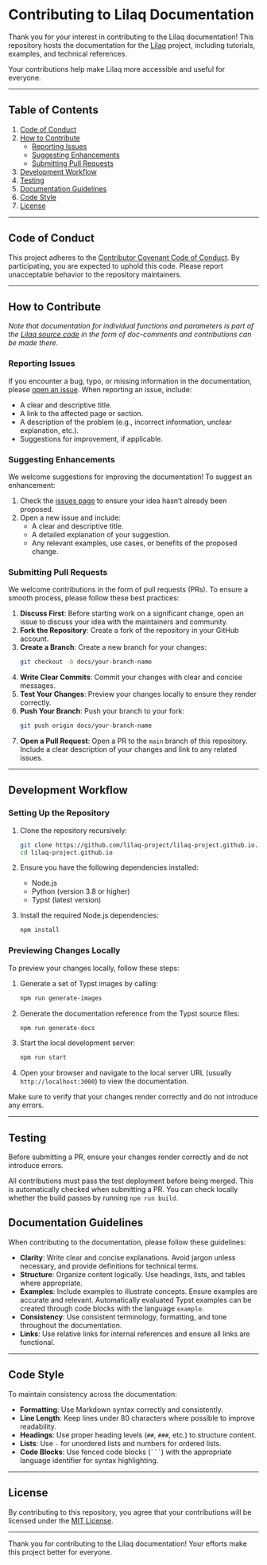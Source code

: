 # Contributing to Lilaq Documentation

Thank you for your interest in contributing to the Lilaq documentation! This repository hosts the documentation for the [Lilaq](https://github.com/lilaq-project/lilaq) project, including tutorials, examples, and technical references.   

Your contributions help make Lilaq more accessible and useful for everyone.

---

## Table of Contents

1. [Code of Conduct](#code-of-conduct)
2. [How to Contribute](#how-to-contribute)
    - [Reporting Issues](#reporting-issues)
    - [Suggesting Enhancements](#suggesting-enhancements)
    - [Submitting Pull Requests](#submitting-pull-requests)
3. [Development Workflow](#development-workflow)
4. [Testing](#testing)
5. [Documentation Guidelines](#documentation-guidelines)
6. [Code Style](#code-style)
7. [License](#license)

---

## Code of Conduct

This project adheres to the [Contributor Covenant Code of Conduct](https://www.contributor-covenant.org/version/2/0/code_of_conduct/). By participating, you are expected to uphold this code. Please report unacceptable behavior to the repository maintainers.

---

## How to Contribute

*Note that documentation for individual functions and parameters is part of the [Lilaq source code](https://github.com/lilaq-project/lilaq) in the form of doc-comments and contributions can be made there.*

### Reporting Issues

If you encounter a bug, typo, or missing information in the documentation, please [open an issue](https://github.com/lilaq-project/lilaq-project.github.io/issues). When reporting an issue, include:
- A clear and descriptive title.
- A link to the affected page or section.
- A description of the problem (e.g., incorrect information, unclear explanation, etc.).
- Suggestions for improvement, if applicable.

### Suggesting Enhancements

We welcome suggestions for improving the documentation! To suggest an enhancement:
1. Check the [issues page](https://github.com/lilaq-project/lilaq-project.github.io/issues) to ensure your idea hasn’t already been proposed.
2. Open a new issue and include:
   - A clear and descriptive title.
   - A detailed explanation of your suggestion.
   - Any relevant examples, use cases, or benefits of the proposed change.

### Submitting Pull Requests

We welcome contributions in the form of pull requests (PRs). To ensure a smooth process, please follow these best practices:
1. **Discuss First**: Before starting work on a significant change, open an issue to discuss your idea with the maintainers and community.
2. **Fork the Repository**: Create a fork of the repository in your GitHub account.
3. **Create a Branch**: Create a new branch for your changes:
   ```sh
   git checkout -b docs/your-branch-name
   ```
4. **Write Clear Commits**: Commit your changes with clear and concise messages.
5. **Test Your Changes**: Preview your changes locally to ensure they render correctly.
6. **Push Your Branch**: Push your branch to your fork:
   ```sh
   git push origin docs/your-branch-name
   ```
7. **Open a Pull Request**: Open a PR to the `main` branch of this repository. Include a clear description of your changes and link to any related issues.

---

## Development Workflow

### Setting Up the Repository

1. Clone the repository recursively:
   ```sh
   git clone https://github.com/lilaq-project/lilaq-project.github.io.git --recursive
   cd lilaq-project.github.io
   ```
2. Ensure you have the following dependencies installed:
   - Node.js
   - Python (version 3.8 or higher)
   - Typst (latest version)

3. Install the required Node.js dependencies:
   ```sh
   npm install
   ```

### Previewing Changes Locally

To preview your changes locally, follow these steps:

1. Generate a set of Typst images by calling:
   ```sh
   npm run generate-images
   ```

2. Generate the documentation reference from the Typst source files:
   ```sh
   npm run generate-docs
   ```

3. Start the local development server:
   ```sh
   npm run start
   ```

4. Open your browser and navigate to the local server URL (usually `http://localhost:3000`) to view the documentation.

Make sure to verify that your changes render correctly and do not introduce any errors.

---

## Testing

Before submitting a PR, ensure your changes render correctly and do not introduce errors. 

All contributions must pass the test deployment before being merged. This is automatically checked when submitting a PR. You can check locally whether the build passes by running `npm run build`. 


## Documentation Guidelines

When contributing to the documentation, please follow these guidelines:
- **Clarity**: Write clear and concise explanations. Avoid jargon unless necessary, and provide definitions for technical terms.
- **Structure**: Organize content logically. Use headings, lists, and tables where appropriate.
- **Examples**: Include examples to illustrate concepts. Ensure examples are accurate and relevant. Automatically evaluated Typst examples can be created through code blocks with the language `example`. 
- **Consistency**: Use consistent terminology, formatting, and tone throughout the documentation.
- **Links**: Use relative links for internal references and ensure all links are functional.

---

## Code Style

To maintain consistency across the documentation:
- **Formatting**: Use Markdown syntax correctly and consistently.
- **Line Length**: Keep lines under 80 characters where possible to improve readability.
- **Headings**: Use proper heading levels (`##`, `###`, etc.) to structure content.
- **Lists**: Use `-` for unordered lists and numbers for ordered lists.
- **Code Blocks**: Use fenced code blocks (```` ``` ````) with the appropriate language identifier for syntax highlighting.

---

## License

By contributing to this repository, you agree that your contributions will be licensed under the [MIT License](LICENSE).

---

Thank you for contributing to the Lilaq documentation! Your efforts make this project better for everyone.

